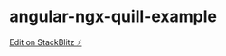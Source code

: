 # angular-ngx-quill-example

[Edit on StackBlitz ⚡️](https://stackblitz.com/edit/angular-ngx-quill-example)